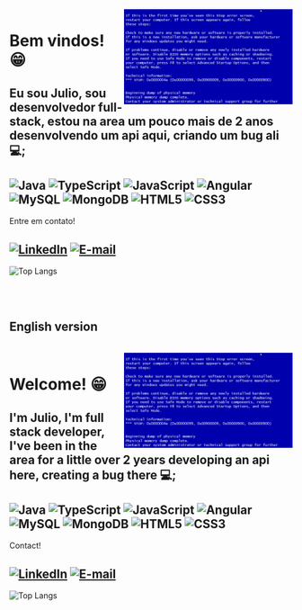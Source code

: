 <img src="baner.gif" width="300px" heigth="300px" align="right">

# Bem vindos! 😁
Eu sou Julio, sou desenvolvedor full-stack, estou na area um pouco mais de 2 anos desenvolvendo um api aqui, criando um bug ali 💻;
---
![Java](https://img.shields.io/badge/java-%23ED8B00.svg?style=for-the-badge&logo=openjdk&logoColor=white)
![TypeScript](https://img.shields.io/badge/TypeScript-007ACC?style=for-the-badge&logo=typescript&logoColor=white)
![JavaScript](https://img.shields.io/badge/JavaScript-F7DF1E?style=for-the-badge&logo=javascript&logoColor=black)
![Angular](https://img.shields.io/badge/Angular-DD0031?style=for-the-badge&logo=angular&logoColor=white)
![MySQL](https://img.shields.io/badge/MySQL-00000F?style=for-the-badge&logo=mysql&logoColor=white)
![MongoDB](https://img.shields.io/badge/MongoDB-%234ea94b.svg?style=for-the-badge&logo=mongodb&logoColor=white)
![HTML5](https://img.shields.io/badge/HTML5-E34F26?style=for-the-badge&logo=html5&logoColor=white)
![CSS3](https://img.shields.io/badge/CSS3-1572B6?style=for-the-badge&logo=css3&logoColor=white)
---
Entre em contato!<br>

[![LinkedIn](https://img.shields.io/badge/LinkedIn-0077B5?style=for-the-badge&logo=linkedin&logoColor=white)](https://www.linkedin.com/in/[SEUUSERNAME](https://www.linkedin.com/in/jc%C3%A9sar-da-silva/)https://www.linkedin.com/in/jc%C3%A9sar-da-silva//)
[![E-mail](https://img.shields.io/badge/-Email-000?style=for-the-badge&logo=microsoft-outlook&logoColor=007BFF)](mailto:j.cesr.silva@gmail.com)
---
![Top Langs](https://github-readme-stats-git-masterrstaa-rickstaa.vercel.app/api/top-langs/?username=juliocesr&bg_color=000&border_color=30A3DC&title_color=E94D5F&text_color=FFF)


<br>
<br>


## English version


<br>

<img src="baner.gif" width="300px" heigth="300px" align="right">

# Welcome! 😁
I'm Julio, I'm full stack developer, I've been in the area for a little over 2 years developing an api here, creating a bug there 💻;
---
![Java](https://img.shields.io/badge/java-%23ED8B00.svg?style=for-the-badge&logo=openjdk&logoColor=white)
![TypeScript](https://img.shields.io/badge/TypeScript-007ACC?style=for-the-badge&logo=typescript&logoColor=white)
![JavaScript](https://img.shields.io/badge/JavaScript-F7DF1E?style=for-the-badge&logo=javascript&logoColor=black)
![Angular](https://img.shields.io/badge/Angular-DD0031?style=for-the-badge&logo=angular&logoColor=white)
![MySQL](https://img.shields.io/badge/MySQL-00000F?style=for-the-badge&logo=mysql&logoColor=white)
![MongoDB](https://img.shields.io/badge/MongoDB-%234ea94b.svg?style=for-the-badge&logo=mongodb&logoColor=white)
![HTML5](https://img.shields.io/badge/HTML5-E34F26?style=for-the-badge&logo=html5&logoColor=white)
![CSS3](https://img.shields.io/badge/CSS3-1572B6?style=for-the-badge&logo=css3&logoColor=white)
---
Contact!<br>

[![LinkedIn](https://img.shields.io/badge/LinkedIn-0077B5?style=for-the-badge&logo=linkedin&logoColor=white)](https://www.linkedin.com/in/[SEUUSERNAME](https://www.linkedin.com/in/jc%C3%A9sar-da-silva/)https://www.linkedin.com/in/jc%C3%A9sar-da-silva//)
[![E-mail](https://img.shields.io/badge/-Email-000?style=for-the-badge&logo=microsoft-outlook&logoColor=007BFF)](mailto:j.cesr.silva@gmail.com)
---
![Top Langs](https://github-readme-stats-git-masterrstaa-rickstaa.vercel.app/api/top-langs/?username=juliocesr&bg_color=000&border_color=30A3DC&title_color=E94D5F&text_color=FFF)
